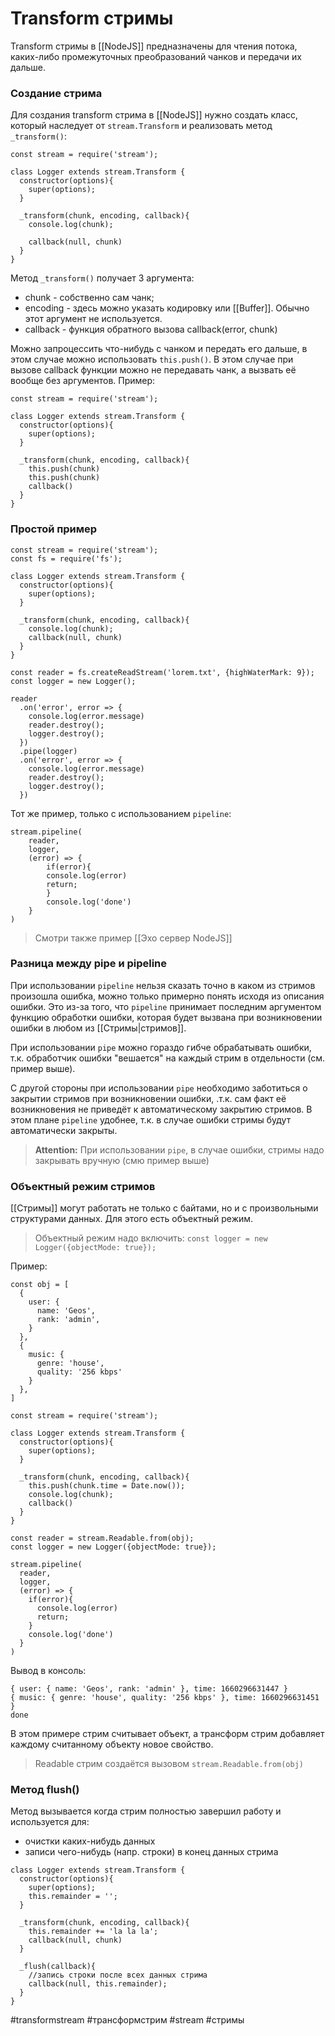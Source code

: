 # Transform стримы

Transform стримы в [[NodeJS]] предназначены для чтения потока, каких-либо промежуточных преобразований чанков и передачи их дальше.

### Создание стрима
Для создания transform стрима в [[NodeJS]] нужно создать класс, который наследует от `stream.Transform` и реализовать метод `_transform()`:

```
const stream = require('stream');

class Logger extends stream.Transform {
  constructor(options){
    super(options);
  }

  _transform(chunk, encoding, callback){
    console.log(chunk);

    callback(null, chunk)
  }
}
```

Метод `_transform()` получает 3 аргумента:
- chunk - собственно сам чанк;
- encoding - здесь можно указать кодировку или [[Buffer]]. Обычно этот аргумент не используется.
- callback - функция обратного вызова callback(error, chunk)

Можно запроцессить что-нибудь с чанком и передать его дальше, в этом случае можно использовать `this.push()`. В этом случае при вызове callback функции можно не передавать чанк, а вызвать её вообще без аргументов. Пример:
```
const stream = require('stream');

class Logger extends stream.Transform {
  constructor(options){
    super(options);
  }

  _transform(chunk, encoding, callback){
	this.push(chunk)
	this.push(chunk)
    callback()
  }
}
```

### Простой пример

```
const stream = require('stream');
const fs = require('fs');

class Logger extends stream.Transform {
  constructor(options){
    super(options);
  }

  _transform(chunk, encoding, callback){
    console.log(chunk);
    callback(null, chunk)
  }
}

const reader = fs.createReadStream('lorem.txt', {highWaterMark: 9});
const logger = new Logger();

reader
  .on('error', error => {
    console.log(error.message)
    reader.destroy();
    logger.destroy();
  })
  .pipe(logger)
  .on('error', error => {
    console.log(error.message)
    reader.destroy();
    logger.destroy();
  })
  ```
  
  Тот же пример, только с использованием `pipeline`:
  
  ```
  stream.pipeline(
  	reader,
  	logger,
  	(error) => {
    	if(error){
      	console.log(error)
      	return;
    	}
    	console.log('done')
  	}
)
  ```
  
  >Смотри также пример [[Эхо сервер NodeJS]]
  
### Разница между pipe и pipeline
  
При использовании `pipeline` нельзя сказать точно в каком из стримов произошла ошибка, можно только примерно понять исходя из описания ошибки. Это из-за того, что `pipeline` принимает последним аргументом функцию обработки ошибки, которая будет вызвана при возникновении ошибки в любом из [[Стримы|стримов]]. 
  
При использовании `pipe` можно гораздо гибче обрабатывать ошибки, т.к. обработчик ошибки "вешается" на каждый стрим в отдельности (см. пример выше).
  
С другой стороны при использовании `pipe` необходимо заботиться о закрытии стримов при возникновении ошибки, .т.к. сам факт её возникновения не приведёт к автоматическому закрытию стримов. В этом плане `pipeline` удобнее, т.к. в случае ошибки стримы будут автоматически закрыты.
>__Attention:__ При использовании `pipe`, в случае ошибки, стримы надо закрывать вручную (смю пример выше)
  
### Объектный режим стримов
  
 [[Стримы]] могут работать не только с байтами, но и с произвольными структурами данных.
 Для этого есть объектный режим. 
  >Объектный режим надо включить: 
  >`const logger = new Logger({objectMode: true});`
  
Пример:

```
const obj = [
  {
    user: {
      name: 'Geos',
      rank: 'admin',
    }
  },
  {
    music: {
      genre: 'house',
      quality: '256 kbps'
    }
  },
]

const stream = require('stream');

class Logger extends stream.Transform {
  constructor(options){
    super(options);
  }

  _transform(chunk, encoding, callback){
    this.push(chunk.time = Date.now());
    console.log(chunk);
    callback()
  }
}

const reader = stream.Readable.from(obj);
const logger = new Logger({objectMode: true});

stream.pipeline(
  reader,
  logger,
  (error) => {
    if(error){
      console.log(error)
      return;
    }
    console.log('done')
  }
)
```

Вывод в консоль:
```
{ user: { name: 'Geos', rank: 'admin' }, time: 1660296631447 }
{ music: { genre: 'house', quality: '256 kbps' }, time: 1660296631451 }
done
```

В этом примере стрим считывает объект, а трансформ стрим добавляет каждому считанному объекту новое свойство.
>Readable стрим создаётся вызовом `stream.Readable.from(obj)`

### Метод  flush()
Метод  вызывается когда стрим полностью завершил работу и используется для:
- очистки каких-нибудь данных
- записи чего-нибудь (напр. строки) в конец данных стрима

```
class Logger extends stream.Transform {
  constructor(options){
    super(options);
    this.remainder = '';
  }

  _transform(chunk, encoding, callback){
    this.remainder += 'la la la';
    callback(null, chunk)
  }

  _flush(callback){
    //запись строки после всех данных стрима
    callback(null, this.remainder);
  }
}
```


#transformstream #трансформстрим #stream #стримы